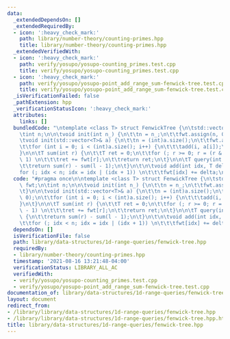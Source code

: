 ```yaml
---
data:
  _extendedDependsOn: []
  _extendedRequiredBy:
  - icon: ':heavy_check_mark:'
    path: library/number-theory/counting-primes.hpp
    title: library/number-theory/counting-primes.hpp
  _extendedVerifiedWith:
  - icon: ':heavy_check_mark:'
    path: verify/yosupo/yosupo-counting_primes.test.cpp
    title: verify/yosupo/yosupo-counting_primes.test.cpp
  - icon: ':heavy_check_mark:'
    path: verify/yosupo/yosupo-point_add_range_sum-fenwick-tree.test.cpp
    title: verify/yosupo/yosupo-point_add_range_sum-fenwick-tree.test.cpp
  _isVerificationFailed: false
  _pathExtension: hpp
  _verificationStatusIcon: ':heavy_check_mark:'
  attributes:
    links: []
  bundledCode: "\ntemplate <class T> struct FenwickTree {\n\tstd::vector<T> fwt;\n\
    \tint n;\n\n\tvoid init(int n_) {\n\t\tn = n_;\n\t\tfwt.assign(n, 0);\n\t}\n\n\
    \tvoid init(std::vector<T>& a) {\n\t\tn = (int)a.size();\n\t\tfwt.assign(n, 0);\n\
    \t\tfor (int i = 0; i < (int)a.size(); i++) {\n\t\t\tadd(i, a[i]);\n\t\t}\n\t\
    }\n\n\tT sum(int r) {\n\t\tT ret = 0;\n\t\tfor (; r >= 0; r = (r & (r + 1)) -\
    \ 1) \n\t\t\tret += fwt[r];\n\t\treturn ret;\n\t}\n\n\tT query(int l, int r) {\n\
    \t\treturn sum(r) - sum(l - 1);\n\t}\n\t\n\tvoid add(int idx, T delta) {\n\t\t\
    for (; idx < n; idx = idx | (idx + 1)) \n\t\t\tfwt[idx] += delta;\n\t}\n};\n"
  code: "#pragma once\n\ntemplate <class T> struct FenwickTree {\n\tstd::vector<T>\
    \ fwt;\n\tint n;\n\n\tvoid init(int n_) {\n\t\tn = n_;\n\t\tfwt.assign(n, 0);\n\
    \t}\n\n\tvoid init(std::vector<T>& a) {\n\t\tn = (int)a.size();\n\t\tfwt.assign(n,\
    \ 0);\n\t\tfor (int i = 0; i < (int)a.size(); i++) {\n\t\t\tadd(i, a[i]);\n\t\t\
    }\n\t}\n\n\tT sum(int r) {\n\t\tT ret = 0;\n\t\tfor (; r >= 0; r = (r & (r + 1))\
    \ - 1) \n\t\t\tret += fwt[r];\n\t\treturn ret;\n\t}\n\n\tT query(int l, int r)\
    \ {\n\t\treturn sum(r) - sum(l - 1);\n\t}\n\t\n\tvoid add(int idx, T delta) {\n\
    \t\tfor (; idx < n; idx = idx | (idx + 1)) \n\t\t\tfwt[idx] += delta;\n\t}\n};"
  dependsOn: []
  isVerificationFile: false
  path: library/data-structures/1d-range-queries/fenwick-tree.hpp
  requiredBy:
  - library/number-theory/counting-primes.hpp
  timestamp: '2021-08-16 13:21:48-04:00'
  verificationStatus: LIBRARY_ALL_AC
  verifiedWith:
  - verify/yosupo/yosupo-counting_primes.test.cpp
  - verify/yosupo/yosupo-point_add_range_sum-fenwick-tree.test.cpp
documentation_of: library/data-structures/1d-range-queries/fenwick-tree.hpp
layout: document
redirect_from:
- /library/library/data-structures/1d-range-queries/fenwick-tree.hpp
- /library/library/data-structures/1d-range-queries/fenwick-tree.hpp.html
title: library/data-structures/1d-range-queries/fenwick-tree.hpp
---
```

